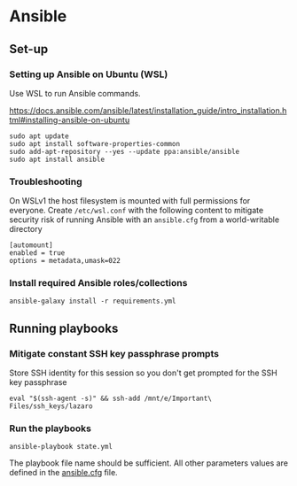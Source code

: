 # Ansible

## Set-up

### Setting up Ansible on Ubuntu (WSL)

Use WSL to run Ansible commands.

https://docs.ansible.com/ansible/latest/installation_guide/intro_installation.html#installing-ansible-on-ubuntu

```
sudo apt update
sudo apt install software-properties-common
sudo add-apt-repository --yes --update ppa:ansible/ansible
sudo apt install ansible
```

### Troubleshooting
On WSLv1 the host filesystem is mounted with full permissions for everyone.
Create `/etc/wsl.conf` with the following content to mitigate security risk of running Ansible with an `ansible.cfg` from a world-writable directory

```
[automount]
enabled = true
options = metadata,umask=022
```

### Install required Ansible roles/collections

```
ansible-galaxy install -r requirements.yml
```

## Running playbooks
### Mitigate constant SSH key passphrase prompts

Store SSH identity for this session so you don't get prompted for the SSH key passphrase

```
eval "$(ssh-agent -s)" && ssh-add /mnt/e/Important\ Files/ssh_keys/lazaro
```

### Run the playbooks

```
ansible-playbook state.yml
```

The playbook file name should be sufficient. All other parameters values are defined in the [ansible.cfg](ansible.cfg) file.